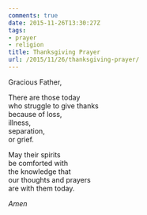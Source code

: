 ```yaml
---
comments: true
date: 2015-11-26T13:30:27Z
tags:
- prayer
- religion
title: Thanksgiving Prayer
url: /2015/11/26/thanksgiving-prayer/
---
```


Gracious Father,

There are those today  
who struggle to give thanks  
because of loss,  
illness,  
separation,  
or grief.

May their spirits  
be comforted with  
the knowledge that  
our thoughts and prayers  
are with them today.

*Amen*
